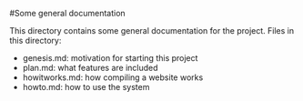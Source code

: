 #Some general documentation

This directory contains some general documentation for the project. Files in this directory:

- genesis.md: motivation for starting this project
- plan.md: what features are included
- howitworks.md: how compiling a website works
- howto.md: how to use the system
